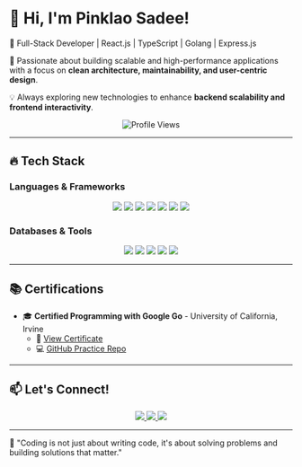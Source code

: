 # 👋 Hi, I'm Pinklao Sadee!  
🚀 Full-Stack Developer | React.js | TypeScript | Golang | Express.js  

📌 Passionate about building scalable and high-performance applications with a focus on **clean architecture, maintainability, and user-centric design**.  

💡 Always exploring new technologies to enhance **backend scalability and frontend interactivity**.  

<p align="center">
  <img src="https://komarev.com/ghpvc/?username=pinklaosa&label=Profile%20Views&color=blue&style=flat-square" alt="Profile Views" />
</p>

---

## 🔥 **Tech Stack**  

### **Languages & Frameworks**  
<p align="center">
  <img src="https://img.shields.io/badge/-TypeScript-3178C6?style=flat-square&logo=typescript&logoColor=white" />
  <img src="https://img.shields.io/badge/-JavaScript-F7DF1E?style=flat-square&logo=javascript&logoColor=black" />
  <img src="https://img.shields.io/badge/-Golang-00ADD8?style=flat-square&logo=go&logoColor=white" />
  <img src="https://img.shields.io/badge/-React-61DAFB?style=flat-square&logo=react&logoColor=black" />
  <img src="https://img.shields.io/badge/-Redux-764ABC?style=flat-square&logo=redux&logoColor=white" />
  <img src="https://img.shields.io/badge/-Node.js-339933?style=flat-square&logo=node.js&logoColor=white" />
  <img src="https://img.shields.io/badge/-Express.js-000000?style=flat-square&logo=express&logoColor=white" />
</p>

### **Databases & Tools**  
<p align="center">
  <img src="https://img.shields.io/badge/-PostgreSQL-4169E1?style=flat-square&logo=postgresql&logoColor=white" />
  <img src="https://img.shields.io/badge/-MySQL-4479A1?style=flat-square&logo=mysql&logoColor=white" />
  <img src="https://img.shields.io/badge/-Docker-2496ED?style=flat-square&logo=docker&logoColor=white" />
  <img src="https://img.shields.io/badge/-Git-F05032?style=flat-square&logo=git&logoColor=white" />
  <img src="https://img.shields.io/badge/-Jest-C21325?style=flat-square&logo=jest&logoColor=white" />
</p>

---


## 📚 **Certifications**  
- 🎓 **Certified Programming with Google Go** - University of California, Irvine  
  - 📜 [View Certificate](https://coursera.org/share/8a9b77dd0ab0e9c192c5bd32a949978a)  
  - 💻 [GitHub Practice Repo](https://github.com/pinklaosa/started_go)  

---

## 📫 **Let's Connect!**  
<p align="center">
  <a href="http://www.linkedin.com/in/pinklao-sadee-6963a1276">
    <img src="https://img.shields.io/badge/-LinkedIn-0077B5?style=flat-square&logo=linkedin&logoColor=white" />
  </a>
  <a href="https://github.com/pinklaosa">
    <img src="https://img.shields.io/badge/-GitHub-181717?style=flat-square&logo=github&logoColor=white" />
  </a>
  <a href="https://www.hackerrank.com/profile/rps53009">
    <img src="https://img.shields.io/badge/-HackerRank-2EC866?style=flat-square&logo=hackerrank&logoColor=white" />
  </a>
</p>

---

🔹 "Coding is not just about writing code, it's about solving problems and building solutions that matter."
